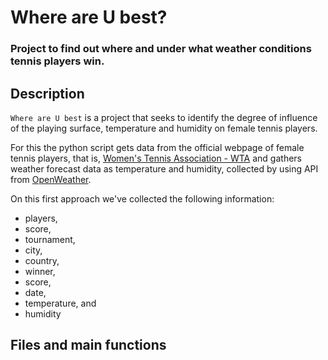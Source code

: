 # Where are U best?
### Project to find out where and under what weather conditions tennis players win.

## Description
`Where are U best` is a project that seeks to identify the degree of influence of the playing surface, temperature and humidity on female tennis players.

For this the python script gets data from the official webpage of female tennis players, that is, [Women's Tennis Association - WTA](https://www.wtatennis.com/) and gathers weather forecast data as temperature and humidity, collected by using API from [OpenWeather](https://openweathermap.org/).

On this first approach we've collected the following information:
- players,
- score,
- tournament,
- city,
- country,
- winner,
- score,
- date,
- temperature, and
- humidity

## Files and main functions
